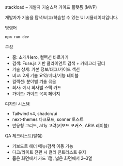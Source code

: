 stackload – 개발자 기술스택 가이드 플랫폼 (MVP)

개발자가 기술을 탐색/비교/학습할 수 있는 UI 시뮬레이터입니다.

명령어

```bash
npm run dev
```

구성

- 홈: 소개/Hero, 컬렉션 바로가기
- 검색: Fuse.js 기반 클라이언트 검색 + 카테고리 필터
- 기술 상세: 기본 정보/태그/가이드 섹션
- 비교: 2개 기술 요약/메타/기능 테이블
- 컬렉션: 분야별 기술 묶음
- 회사: 예시 회사별 스택 카드
- 가이드: 가이드 목록 페이지

디자인 시스템

- Tailwind v4, shadcn/ui
- next-themes 다크모드, sonner 토스트
- 반응형 그리드, a11y 고려(키보드 포커스, ARIA 레이블)

QA 체크리스트(발췌)

- 키보드로 헤더 메뉴/검색 이동 가능
- 다크/라이트 전환 시 컬러 콘트라스트 유지
- 좁은 화면에서 카드 1열, 넓은 화면에서 2–3열
